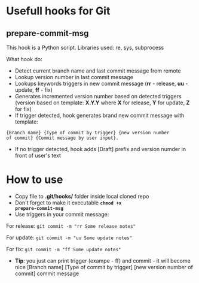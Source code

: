 # Usefull hooks for Git

## prepare-commit-msg
This hook is a Python script. Libraries used: re, sys, subprocess

What hook do:
- Detect current branch name and last commit message from remote
- Lookup version number in last commit message
- Lookups keywords triggers in new commit message (**rr** - release, **uu** - update, **ff** - fix)
- Generates incremented version number based on detected triggers (version based on template: **X.Y.Y** where **X** for release, **Y** for update, **Z** for fix)
- If trigger detected, hook generates brand new commit message with template:

<code>{Branch name} {Type of commit by trigger} {new version number of commit} {Commit message by user input}.</code>

- If no trigger detected, hook adds [Draft] prefix and version numder in front of user's text

# How to use
- Copy file to **.git/hooks/** folder inside local cloned repo
- Don't forget to make it executable **<code>chmod +x prepare-commit-msg</code>**
- Use triggers in your commit message:

For release: <code>git commit -m "rr Some release notes"</code>

For update: <code>git commit -m "uu Some update notes"</code>

For fix: <code>git commit -m "ff Some update notes"</code>

- **Tip**: you just can print trigger (exampe - ff) and commit - it will become nice [Branch name] [Type of commit by trigger] [new version number of commit] commit message
